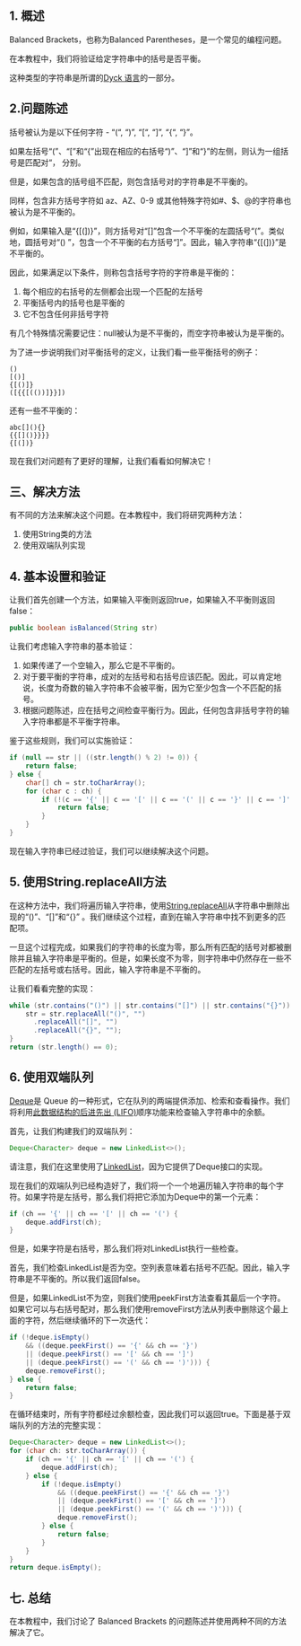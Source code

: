 ## 1. 概述

Balanced Brackets，也称为Balanced Parentheses，是一个常见的编程问题。

在本教程中，我们将验证给定字符串中的括号是否平衡。

这种类型的字符串是所谓的[Dyck 语言](https://en.wikipedia.org/wiki/Dyck_language)的一部分。

## 2.问题陈述

括号被认为是以下任何字符 - “(“, “)”, “[“, “]”, “{“, “}”。

如果左括号“(”、“[”和“{”出现在相应的右括号“)”、“]”和“}”的左侧，则认为一组括号是匹配对“， 分别。

但是，如果包含的括号组不匹配，则包含括号对的字符串是不平衡的。

同样，包含非方括号字符如 az、AZ、0-9 或其他特殊字符如#、$、@的字符串也被认为是不平衡的。

例如，如果输入是“{[(])}”，则方括号对“[]”包含一个不平衡的左圆括号“(”。类似地，圆括号对“() ”，包含一个不平衡的右方括号“]”。因此，输入字符串“{[(])}”是不平衡的。

因此，如果满足以下条件，则称包含括号字符的字符串是平衡的：

1.  每个相应的右括号的左侧都会出现一个匹配的左括号
2.  平衡括号内的括号也是平衡的
3.  它不包含任何非括号字符

有几个特殊情况需要记住：null被认为是不平衡的，而空字符串被认为是平衡的。

为了进一步说明我们对平衡括号的定义，让我们看一些平衡括号的例子：

```plaintext
()
[()]
{[()]}
([{{[(())]}}])
```

还有一些不平衡的：

```plaintext
abc[](){}
{{[]()}}}}
{[(])}
```

现在我们对问题有了更好的理解，让我们看看如何解决它！

## 三、解决方法

有不同的方法来解决这个问题。在本教程中，我们将研究两种方法：

1.  使用String类的方法
2.  使用双端队列实现

## 4. 基本设置和验证

让我们首先创建一个方法，如果输入平衡则返回true，如果输入不平衡则返回false：

```java
public boolean isBalanced(String str)
```

让我们考虑输入字符串的基本验证：

1.  如果传递了一个空输入，那么它是不平衡的。
2.  对于要平衡的字符串，成对的左括号和右括号应该匹配。因此，可以肯定地说，长度为奇数的输入字符串不会被平衡，因为它至少包含一个不匹配的括号。
3.  根据问题陈述，应在括号之间检查平衡行为。因此，任何包含非括号字符的输入字符串都是不平衡字符串。

鉴于这些规则，我们可以实施验证：

```java
if (null == str || ((str.length() % 2) != 0)) {
    return false;
} else {
    char[] ch = str.toCharArray();
    for (char c : ch) {
        if (!(c == '{' || c == '[' || c == '(' || c == '}' || c == ']' || c == ')')) {
            return false;
        }
    }
}
```

现在输入字符串已经过验证，我们可以继续解决这个问题。

## 5. 使用String.replaceAll方法

在这种方法中，我们将遍历输入字符串，使用[String.replaceAll](https://www.baeldung.com/java-remove-replace-string-part#string-api)从字符串中删除出现的“()”、“[]”和“{}” 。我们继续这个过程，直到在输入字符串中找不到更多的匹配项。

一旦这个过程完成，如果我们的字符串的长度为零，那么所有匹配的括号对都被删除并且输入字符串是平衡的。但是，如果长度不为零，则字符串中仍然存在一些不匹配的左括号或右括号。因此，输入字符串是不平衡的。

让我们看看完整的实现：

```java
while (str.contains("()") || str.contains("[]") || str.contains("{}")) {
    str = str.replaceAll("()", "")
      .replaceAll("[]", "")
      .replaceAll("{}", "");
}
return (str.length() == 0);
```

## 6. 使用双端队列

[Deque](https://www.baeldung.com/java-queue#3-deques)是 Queue 的一种形式，它在队列的两端提供添加、检索和查看操作。我们将利用[此数据结构的后进先出 (LIFO)](https://www.baeldung.com/java-lifo-thread-safe)顺序功能来检查输入字符串中的余额。

首先，让我们构建我们的双端队列：

```java
Deque<Character> deque = new LinkedList<>();
```

请注意，我们在这里使用了[LinkedList](https://www.baeldung.com/java-linkedlist)，因为它提供了Deque接口的实现。

现在我们的双端队列已经构造好了，我们将一个一个地遍历输入字符串的每个字符。如果字符是左括号，那么我们将把它添加为Deque中的第一个元素：

```java
if (ch == '{' || ch == '[' || ch == '(') { 
    deque.addFirst(ch); 
}
```

但是，如果字符是右括号，那么我们将对LinkedList执行一些检查。

首先，我们检查LinkedList是否为空。空列表意味着右括号不匹配。因此，输入字符串是不平衡的。所以我们返回false。

但是，如果LinkedList不为空，则我们使用peekFirst方法查看其最后一个字符。如果它可以与右括号配对，那么我们使用removeFirst方法从列表中删除这个最上面的字符，然后继续循环的下一次迭代：

```java
if (!deque.isEmpty() 
    && ((deque.peekFirst() == '{' && ch == '}') 
    || (deque.peekFirst() == '[' && ch == ']') 
    || (deque.peekFirst() == '(' && ch == ')'))) { 
    deque.removeFirst(); 
} else { 
    return false; 
}
```

在循环结束时，所有字符都经过余额检查，因此我们可以返回true。下面是基于双端队列的方法的完整实现：

```java
Deque<Character> deque = new LinkedList<>();
for (char ch: str.toCharArray()) {
    if (ch == '{' || ch == '[' || ch == '(') {
        deque.addFirst(ch);
    } else {
        if (!deque.isEmpty()
            && ((deque.peekFirst() == '{' && ch == '}')
            || (deque.peekFirst() == '[' && ch == ']')
            || (deque.peekFirst() == '(' && ch == ')'))) {
            deque.removeFirst();
        } else {
            return false;
        }
    }
}
return deque.isEmpty();
```

## 七. 总结

在本教程中，我们讨论了 Balanced Brackets 的问题陈述并使用两种不同的方法解决了它。